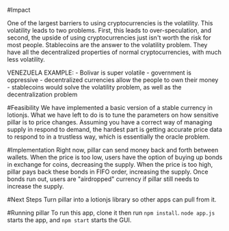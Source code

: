 #Impact

One of the largest barriers to using cryptocurrencies is the volatility. This volatility leads to two problems. First, this leads to over-speculation, and second, the upside of using cryptocurrencies just isn't worth the risk for most people. Stablecoins are the answer to the volatility problem. They have all the decentralized properties of normal cryptocurrencies, with much less volatility. 

VENEZUELA EXAMPLE:
    - Bolivar is super volatile
    - government is oppressive
    - decentralized currencies allow the people to own their money
    - stablecoins would solve the volatility problem, as well as the decentralization problem

#Feasibility
We have implemented a basic version of a stable currency in lotionjs. What we have left to do is to tune the parameters on how sensitive pillar is to price changes. Assuming you have a correct way of managing supply in respond to demand, the hardest part is getting accurate price data to respond to in a trustless way, which is essentially the oracle problem.

#Implementation
Right now, pillar can send money back and forth between wallets. When the price is too low, users have the option of buying up bonds in exchange for coins, decreasing the supply. When the price is too high, pillar pays back these bonds in FIFO order, increasing the supply. Once bonds run out, users are "airdropped" currency if pillar still needs to increase the supply.

#Next Steps
Turn pillar into a lotionjs library so other apps can pull from it.

#Running pillar
To run this app, clone it then run `npm install`. `node app.js` starts the app, and `npm start` starts the GUI.

